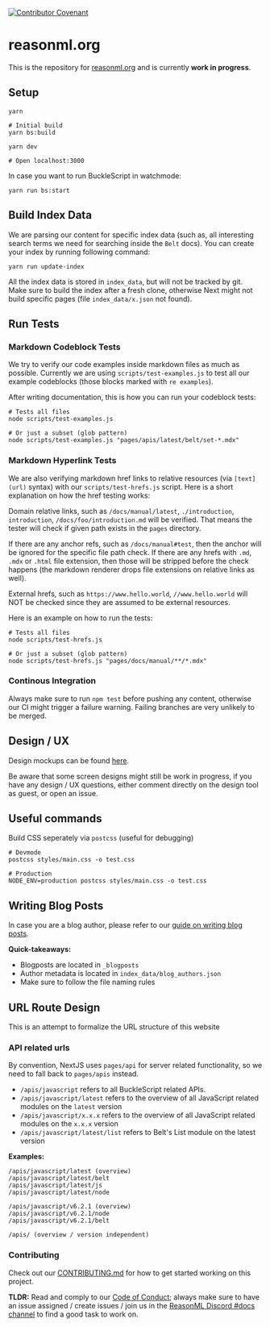 [![Contributor Covenant](https://img.shields.io/badge/Contributor%20Covenant-v1.4%20adopted-ff69b4.svg)](CODE_OF_CONDUCT.md)

# reasonml.org

This is the repository for [reasonml.org](https://reasonml.org) and is currently **work
in progress**.

## Setup

```
yarn

# Initial build
yarn bs:build

yarn dev

# Open localhost:3000
```

In case you want to run BuckleScript in watchmode:

```
yarn run bs:start
```

## Build Index Data

We are parsing our content for specific index data (such as, all interesting
search terms we need for searching inside the `Belt` docs). You can create your
index by running following command:

```
yarn run update-index
```

All the index data is stored in `index_data`, but will not be tracked by git.
Make sure to build the index after a fresh clone, otherwise Next might not
build specific pages (file `index_data/x.json` not found).

## Run Tests

### Markdown Codeblock Tests

We try to verify our code examples inside markdown files as much as possible.
Currently we are using `scripts/test-examples.js` to test all our example
codeblocks (those blocks marked with `re examples`).

After writing documentation, this is how you can run your codeblock tests:

```
# Tests all files
node scripts/test-examples.js

# Or just a subset (glob pattern)
node scripts/test-examples.js "pages/apis/latest/belt/set-*.mdx"
```

### Markdown Hyperlink Tests

We are also verifying markdown href links to relative resources (via
`[text](url)` syntax) with our `scripts/test-hrefs.js` script. Here is a short
explanation on how the href testing works:

Domain relative links, such as `/docs/manual/latest`, `./introduction`,
`introduction`, `/docs/foo/introduction.md` will be verified. That means the
tester will check if given path exists in the `pages` directory.

If there are any anchor refs, such as `/docs/manual#test`, then the anchor will
be ignored for the specific file path check. If there are any hrefs with `.md`,
`.mdx` or `.html` file extension, then those will be stripped before the check
happens (the markdown renderer drops file extensions on relative links as
well).

External hrefs, such as `https://www.hello.world`, `//www.hello.world` will NOT be
checked since they are assumed to be external resources.

Here is an example on how to run the tests:

```
# Tests all files
node scripts/test-hrefs.js

# Or just a subset (glob pattern)
node scripts/test-hrefs.js "pages/docs/manual/**/*.mdx"
```

### Continous Integration

Always make sure to run `npm test` before pushing any content, otherwise our CI
might trigger a failure warning. Failing branches are very unlikely to be merged.

## Design / UX

Design mockups can be found
[here](https://xd.adobe.com/spec/1cd19c3a-a0bb-4f93-4e11-725589888696-6ae0/grid/).

Be aware that some screen designs might still be work in progress, if you have
any design / UX questions, either comment directly on the design tool as guest,
or open an issue.

## Useful commands

Build CSS seperately via `postcss` (useful for debugging)

```
# Devmode
postcss styles/main.css -o test.css

# Production
NODE_ENV=production postcss styles/main.css -o test.css
```

## Writing Blog Posts

In case you are a blog author, please refer to our [guide on writing blog
posts](https://reasonml.org/blogpost-guide).

**Quick-takeaways:**

- Blogposts are located in `_blogposts`
- Author metadata is located in `index_data/blog_authors.json`
- Make sure to follow the file naming rules

## URL Route Design

This is an attempt to formalize the URL structure of this website

### API related urls

By convention, NextJS uses `pages/api` for server related functionality, so we
need to fall back to `pages/apis` instead.

- `/apis/javascript` refers to all BuckleScript related APIs.
- `/apis/javascript/latest` refers to the overview of all JavaScript related modules on the `latest` version
- `/apis/javascript/x.x.x` refers to the overview of all JavaScript related modules on the `x.x.x` version
- `/apis/javascript/latest/list` refers to Belt's List module on the latest version

**Examples:**

```
/apis/javascript/latest (overview)
/apis/javascript/latest/belt
/apis/javascript/latest/js
/apis/javascript/latest/node

/apis/javascript/v6.2.1 (overview)
/apis/javascript/v6.2.1/node
/apis/javascript/v6.2.1/belt

/apis/ (overview / version independent)
```

### Contributing

Check out our [CONTRIBUTING.md](CONTRIBUTING.md) for how to get started working
on this project.

**TLDR:** Read and comply to our [Code of Conduct](CODE_OF_CONDUCT.md); always
make sure to have an issue assigned / create issues / join us in the
[ReasonML Discord #docs channel](https://discord.gg/fscQAnj) to find a good
task to work on.
